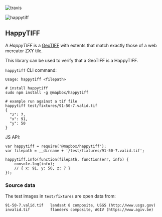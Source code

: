 ![travis](https://travis-ci.org/mapbox/node-happytiff.svg?branch=master)

![happytiff](https://cloud.githubusercontent.com/assets/83384/5769985/4b3b8264-9cf1-11e4-81ce-3fed6d277acf.gif)

HappyTIFF
---------
A *HappyTIFF* is a [GeoTIFF](http://en.wikipedia.org/wiki/GeoTIFF) with extents that match exactly those of a web mercator ZXY tile.

This library can be used to verify that a GeoTIFF is a HappyTIFF.

`happytiff` CLI command:

    Usage: happytiff <filepath>

    # install happytiff
    sudo npm install -g @mapbox/happytiff

    # example run against a tif file
    happytiff test/fixtures/91-50-7.valid.tif
    {
      "z": 7,
      "x": 91,
      "y": 50
    }

JS API:

    var happytiff = require('@mapbox/happytiff');
    var filepath = __dirname + '/test/fixtures/91-50-7.valid.tif';

    happytiff.info(function(filepath, function(err, info) {
        console.log(info);
        // { x: 91, y: 50, z: 7 }
    });

### Source data

The test images in `test/fixtures` are open data from:

    91-50-7.valid.tif   landsat 8 composite, USGS (http://www.usgs.gov)
    invalid.tif         flanders composite, AGIV (https://www.agiv.be)

